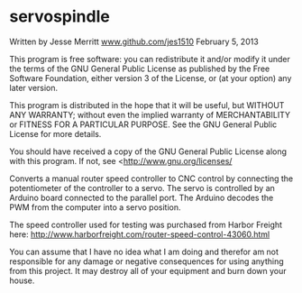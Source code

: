 servospindle
============
Written by Jesse Merritt www.github.com/jes1510 February 5, 2013

This program is free software: you can redistribute it and/or modify it under the terms of the GNU General Public License as published by the Free Software Foundation, either version 3 of the License, or (at your option) any later version.

This program is distributed in the hope that it will be useful, but WITHOUT ANY WARRANTY; without even the implied warranty of MERCHANTABILITY or FITNESS FOR A PARTICULAR PURPOSE. See the GNU General Public License for more details.

You should have received a copy of the GNU General Public License along with this program. If not, see <http://www.gnu.org/licenses/

Converts a manual router speed controller to CNC control by connecting the potentiometer of the controller to a servo.  The servo is controlled by an Arduino board connected to the parallel port.  The Arduino decodes the PWM from the computer into a servo position.

The speed controller used for testing was purchased from Harbor Freight here:
http://www.harborfreight.com/router-speed-control-43060.html

You can assume that I have no idea what I am doing and therefor am not responsible for any damage or negative consequences for using anything from this project.  It may
destroy all of your equipment and burn down your house.
